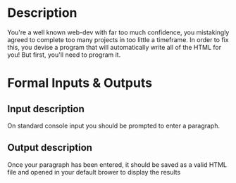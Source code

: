 # Description
You're a well known web-dev with far too much confidence, you mistakingly 
agreed to complete too many projects in too little a timeframe. In order to 
fix this, you devise a program that will automatically write all of the HTML
 for you!
But first, you'll need to program it.
# Formal Inputs & Outputs
## Input description
On standard console input you should be prompted to enter a paragraph.
## Output description
Once your paragraph has been entered, it should be saved as a valid HTML file and opened in your default brower to display the results
